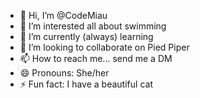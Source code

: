 - 👋 Hi, I’m @CodeMiau
- 👀 I’m interested all about swimming
- 🌱 I’m currently (always) learning 
- 💞️ I’m looking to collaborate on Pied Piper
- 📫 How to reach me... send me a DM
- 😄 Pronouns: She/her
- ⚡ Fun fact: I have a beautiful cat

<!---
CodeMiau/CodeMiau is a ✨ special ✨ repository because its `README.md` (this file) appears on your GitHub profile.
You can click the Preview link to take a look at your changes.
--->
